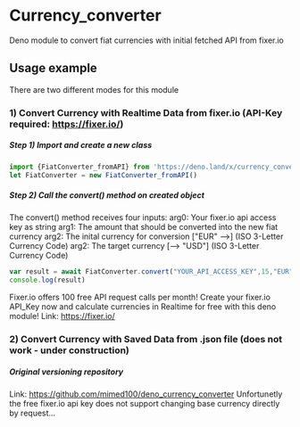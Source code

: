 # Currency_converter
Deno module to convert fiat currencies with initial fetched API from fixer.io

## Usage example
There are two different modes for this module

### 1) Convert Currency with Realtime Data from fixer.io (API-Key required: https://fixer.io/)
##### Step 1) Import and create a new class
```js
import {FiatConverter_fromAPI} from 'https://deno.land/x/currency_converter@v0.3.3/api_mod.ts'
let FiatConverter = new FiatConverter_fromAPI()
```

##### Step 2) Call the convert() method on created object
The convert() method receives four inputs: 
    arg0: Your fixer.io api access key as string
    arg1: The amount that should be converted into the new fiat currency
    arg2: The inital currency for conversion ["EUR" -->] (ISO 3-Letter Currency Code)
    arg2: The target currency [--> "USD"] (ISO 3-Letter Currency Code)
```js
var result = await FiatConverter.convert("YOUR_API_ACCESS_KEY",15,"EUR","RUB")
console.log(result)
```

Fixer.io offers 100 free API request calls per month! 
Create your fixer.io API_Key now and calculate currencies in Realtime for free with this deno module!
Link: https://fixer.io/



### 2) Convert Currency with Saved Data from .json file (does not work - under construction)





##### Original versioning repository
Link: https://github.com/mimed100/deno_currency_converter
Unfortunetly the free fixer.io api key does not support changing base currency directly by request...

